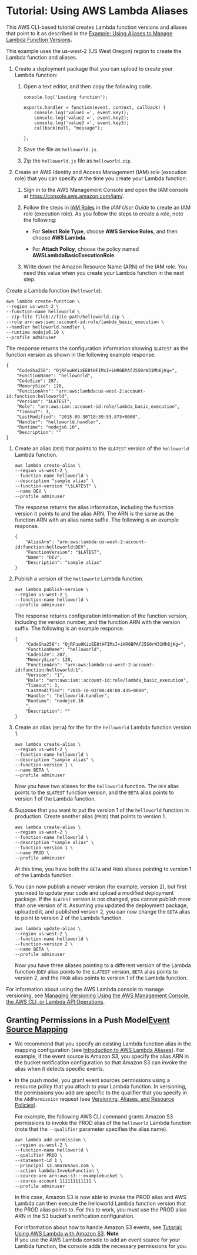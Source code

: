 # Tutorial: Using AWS Lambda Aliases<a name="versioning-aliases-walkthrough1"></a>

This AWS CLI\-based tutorial creates Lambda function versions and aliases that point to it as described in the [Example: Using Aliases to Manage Lambda Function Versions](aliases-intro.md#aliases-intro-example)\.

This example uses the us\-west\-2 \(US West Oregon\) region to create the Lambda function and aliases\.

1. Create a deployment package that you can upload to create your Lambda function: 

   1. Open a text editor, and then copy the following code\. 

      ```
      console.log('Loading function');
      
      exports.handler = function(event, context, callback) {
          console.log('value1 =', event.key1);
          console.log('value2 =', event.key2);
          console.log('value3 =', event.key3);
          callback(null, "message");  
         
      };
      ```

   1. Save the file as `helloworld.js`\.

   1. Zip the `helloworld.js` file as `helloworld.zip`\. 

1. Create an AWS Identity and Access Management \(IAM\) role \(execution role\) that you can specify at the time you create your Lambda function: 

   1. Sign in to the AWS Management Console and open the IAM console at [https://console\.aws\.amazon\.com/iam/](https://console.aws.amazon.com/iam/)\.

   1. Follow the steps in [IAM Roles](http://docs.aws.amazon.com/IAM/latest/UserGuide/id_roles.html) in the *IAM User Guide* to create an IAM role \(execution role\)\. As you follow the steps to create a role, note the following: 

      + For **Select Role Type**, choose **AWS Service Roles**, and then choose **AWS Lambda**\.

      + For **Attach Policy**, choose the policy named **AWSLambdaBasicExecutionRole**\. 

   1. Write down the Amazon Resource Name \(ARN\) of the IAM role\. You need this value when you create your Lambda function in the next step\.

Create a Lambda function \(`helloworld`\)\. 

```
aws lambda create-function \
--region us-west-2 \
--function-name helloworld \
--zip-file fileb://file-path/helloworld.zip \
--role arn:aws:iam::account-id:role/lambda_basic_execution \
--handler helloworld.handler \
--runtime nodejs6.10 \
--profile adminuser
```

The response returns the configuration information showing `$LATEST` as the function version as shown in the following example response\.

```
{
    "CodeSha256": "OjRFuuHKizEE8tHFIMsI+iHR6BPAfJ5S0rW31Mh6jKg=",
    "FunctionName": "helloworld",
    "CodeSize": 287,
    "MemorySize": 128,
    "FunctionArn": "arn:aws:lambda:us-west-2:account-id:function:helloworld",
    "Version": "$LATEST",
    "Role": "arn:aws:iam::account-id:role/lambda_basic_execution",
    "Timeout": 3,
    "LastModified": "2015-09-30T18:39:53.873+0000",
    "Handler": "helloworld.handler",
    "Runtime": "nodejs6.10",
    "Description": ""
}
```

1. Create an alias \(`DEV`\) that points to the `$LATEST` version of the `helloworld` Lambda function\.

   ```
   aws lambda create-alias \
   --region us-west-2 \
   --function-name helloworld \
   --description "sample alias" \
   --function-version "\$LATEST" \
   --name DEV \
   --profile adminuser
   ```

   The response returns the alias information, including the function version it points to and the alias ARN\. The ARN is the same as the function ARN with an alias name suffix\. The following is an example response\.

   ```
   {
       "AliasArn": "arn:aws:lambda:us-west-2:account-id:function:helloworld:DEV",
       "FunctionVersion": "$LATEST",
       "Name": "DEV",
       "Description": "sample alias"
   }
   ```

1. Publish a version of the `helloworld` Lambda function\.

   ```
   aws lambda publish-version \
   --region us-west-2 \
   --function-name helloworld \
   --profile adminuser
   ```

   The response returns configuration information of the function version, including the version number, and the function ARN with the version suffix\. The following is an example response\.

   ```
   {
       "CodeSha256": "OjRFuuHKizEE8tHFIMsI+iHR6BPAfJ5S0rW31Mh6jKg=",
       "FunctionName": "helloworld",
       "CodeSize": 287,
       "MemorySize": 128,
       "FunctionArn": "arn:aws:lambda:us-west-2:account-id:function:helloworld:1",
       "Version": "1",
       "Role": "arn:aws:iam::account-id:role/lambda_basic_execution",
       "Timeout": 3,
       "LastModified": "2015-10-03T00:48:00.435+0000",
       "Handler": "helloworld.handler",
       "Runtime": "nodejs6.10
       ",
       "Description": ""
   }
   ```

1. Create an alias \(`BETA`\) for the for the `helloworld` Lambda function version 1\.

   ```
   aws lambda create-alias \
   --region us-west-2 \
   --function-name helloworld \
   --description "sample alias" \
   --function-version 1 \
   --name BETA \
   --profile adminuser
   ```

   Now you have two aliases for the `helloworld` function\. The `DEV` alias points to the `$LATEST` function version, and the `BETA` alias points to version 1 of the Lambda function\.

1. Suppose that you want to put the version 1 of the `helloworld` function in production\. Create another alias \(`PROD`\) that points to version 1\.

   ```
   aws lambda create-alias \
   --region us-west-2 \
   --function-name helloworld \
   --description "sample alias" \
   --function-version 1 \
   --name PROD \
   --profile adminuser
   ```

   At this time, you have both the `BETA` and `PROD` aliases pointing to version 1 of the Lambda function\.

1. You can now publish a newer version \(for example, version 2\), but first you need to update your code and upload a modified deployment package\. If the `$LATEST` version is not changed, you cannot publish more than one version of it\. Assuming you updated the deployment package, uploaded it, and published version 2, you can now change the `BETA` alias to point to version 2 of the Lambda function\. 

   ```
   aws lambda update-alias \
   --region us-west-2 \
   --function-name helloworld \
   --function-version 2 \
   --name BETA \
   --profile adminuser
   ```

   Now you have three aliases pointing to a different version of the Lambda function \(`DEV` alias points to the `$LATEST` version, `BETA` alias points to version 2, and the `PROD` alias points to version 1 of the Lambda function\.

For information about using the AWS Lambda console to manage versioning, see [Managing Versioning Using the AWS Management Console, the AWS CLI, or Lambda API Operations](how-to-manage-versioning.md)\.

## Granting Permissions in a Push Model<a name="versioning-permissions-cli"></a>[Event Source Mapping](java-invocation-options.md#intro-invocation-modes)

+ We recommend that you specify an existing Lambda function alias in the mapping configuration \(see [Introduction to AWS Lambda Aliases](aliases-intro.md)\)\. For example, if the event source is Amazon S3, you specify the alias ARN in the bucket notification configuration so that Amazon S3 can invoke the alias when it detects specific events\.

+ In the push model, you grant event sources permissions using a resource policy that you attach to your Lambda function\. In versioning, the permissions you add are specific to the qualifier that you specify in the `AddPermission` request \(see [Versioning, Aliases, and Resource Policies](versioning-aliases-permissions.md)\)\. 

  For example, the following AWS CLI command grants Amazon S3 permissions to invoke the PROD alias of the `helloworld` Lambda function \(note that the `--qualifier` parameter specifies the alias name\)\. 

  ```
  aws lambda add-permission \
  --region us-west-2 \
  --function-name helloworld \
  --qualifier PROD \
  --statement-id 1 \
  --principal s3.amazonaws.com \
  --action lambda:InvokeFunction \
  --source-arn arn:aws:s3:::examplebucket \
  --source-account 111111111111 \
  --profile adminuser
  ```

  In this case, Amazon S3 is now able to invoke the PROD alias and AWS Lambda can then execute the helloworld Lambda function version that the PROD alias points to\. For this to work, you must use the PROD alias ARN in the S3 bucket's notification configuration\. 

  For information about how to handle Amazon S3 events, see [Tutorial: Using AWS Lambda with Amazon S3](with-s3-example.md)\.
**Note**  
If you use the AWS Lambda console to add an event source for your Lambda function, the console adds the necessary permissions for you\.